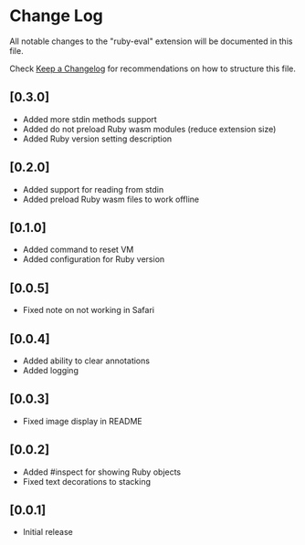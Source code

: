 # Change Log

All notable changes to the "ruby-eval" extension will be documented in this file.

Check [Keep a Changelog](http://keepachangelog.com/) for recommendations on how to structure this file.

## [0.3.0]

- Added more stdin methods support
- Added do not preload Ruby wasm modules (reduce extension size)
- Added Ruby version setting description

## [0.2.0]

- Added support for reading from stdin
- Added preload Ruby wasm files to work offline

## [0.1.0]

- Added command to reset VM
- Added configuration for Ruby version

## [0.0.5]

- Fixed note on not working in Safari

## [0.0.4]

- Added ability to clear annotations
- Added logging

## [0.0.3]

- Fixed image display in README

## [0.0.2]

- Added #inspect for showing Ruby objects
- Fixed text decorations to stacking

## [0.0.1]

- Initial release
